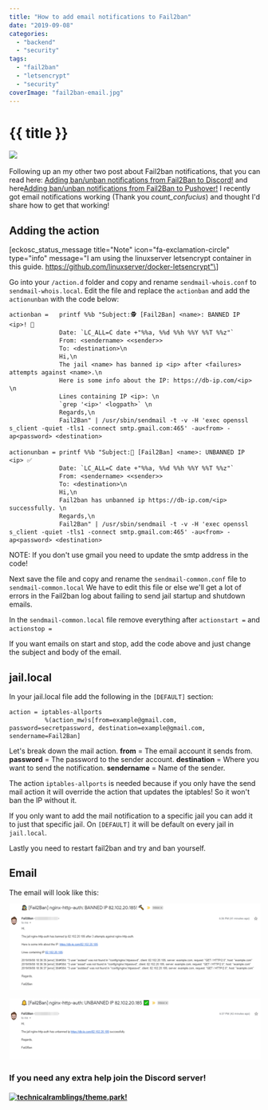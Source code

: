 ```yaml
---
title: "How to add email notifications to Fail2ban"
date: "2019-09-08"
categories: 
  - "backend"
  - "security"
tags: 
  - "fail2ban"
  - "letsencrypt"
  - "security"
coverImage: "fail2ban-email.jpg"
---
```


# {{ title }}

<img src="images/{{ coverImage}}"></img>

Following up an my other two post about Fail2ban notifications, that you can read here: [Adding ban/unban notifications from Fail2Ban to Discord!](https://technicalramblings.com/blog/adding-ban-unban-notifications-from-fail2ban-to-discord/) and here[Adding ban/unban notifications from Fail2Ban to Pushover!](https://technicalramblings.com/blog/adding-ban-unban-notifications-from-fail2ban-with-pushover/) I recently got email notifications working (Thank you _count\_confucius_) and thought I'd share how to get that working!

## Adding the action

\[eckosc\_status\_message title="Note" icon="fa-exclamation-circle" type="info" message="I am using the linuxserver letsencrypt container in this guide. https://github.com/linuxserver/docker-letsencrypt"\]

Go into your `/action.d` folder and copy and rename `sendmail-whois.conf` to `sendmail-whois.local`. Edit the file and replace the `actionban` and add the `actionunban` with the code below:

```
actionban =   printf %%b "Subject:🕵️ [Fail2Ban] <name>: BANNED IP <ip>! 🔨
              Date: `LC_ALL=C date +"%%a, %%d %%h %%Y %%T %%z"`
              From: <sendername> <<sender>>
              To: <destination>\n
              Hi,\n
              The jail <name> has banned ip <ip> after <failures> attempts against <name>.\n
              Here is some info about the IP: https://db-ip.com/<ip> \n
              Lines containing IP <ip>: \n
              `grep '<ip>' <logpath>` \n
              Regards,\n
              Fail2Ban" | /usr/sbin/sendmail -t -v -H 'exec openssl s_client -quiet -tls1 -connect smtp.gmail.com:465' -au<from> -ap<password> <destination>

actionunban = printf %%b "Subject:🔔 [Fail2Ban] <name>: UNBANNED IP <ip> ✅
              Date: `LC_ALL=C date +"%%a, %%d %%h %%Y %%T %%z"`
              From: <sendername> <<sender>>
              To: <destination>\n
              Hi,\n
              Fail2ban has unbanned ip https://db-ip.com/<ip> successfully. \n
              Regards,\n
              Fail2Ban" | /usr/sbin/sendmail -t -v -H 'exec openssl s_client -quiet -tls1 -connect smtp.gmail.com:465' -au<from> -ap<password> <destination>
```

NOTE: If you don't use gmail you need to update the smtp address in the code!

Next save the file and copy and rename the `sendmail-common.conf` file to `sendmail-common.local` We have to edit this file or else we'll get a lot of errors in the Fail2ban log about failing to send jail startup and shutdown emails.

In the `sendmail-common.local` file remove everything after `actionstart =` and `actionstop =`

If you want emails on start and stop, add the code above and just change the subject and body of the email.

## jail.local

In your jail.local file add the following in the `[DEFAULT]` section:

```
action = iptables-allports
          %(action_mw)s[from=example@gmail.com, password=secretpassword, destination=example@gmail.com, sendername=Fail2Ban]
```

Let's break down the mail action. **from** = The email account it sends from. **password** = The password to the sender account. **destination** = Where you want to send the notification. **sendername** = Name of the sender.

The action `iptables-allports` is needed because if you only have the send mail action it will override the action that updates the iptables! So it won't ban the IP without it.

If you only want to add the mail notification to a specific jail you can add it to just that specific jail. On `[DEFAULT]` it will be default on every jail in `jail.local`.

Lastly you need to restart fail2ban and try and ban yourself.

## Email

The email will look like this:

[![](images/chrome_OCklWr02MT.png)](https://technicalramblings.com/wp-content/uploads/2019/09/chrome_OCklWr02MT.png)

[![](images/chrome_WTM61hydPD.png)](https://technicalramblings.com/wp-content/uploads/2019/09/chrome_WTM61hydPD.png)

### If you need any extra help join the Discord server!

#### [![](https://img.shields.io/discord/591352397830553601.svg?style=for-the-badge&logo=discord "technicalramblings/theme.park!")](https://discord.gg/HM5uUKU)
